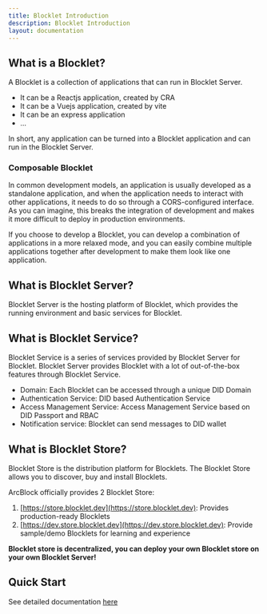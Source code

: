 ```yaml
---
title: Blocklet Introduction
description: Blocklet Introduction
layout: documentation
---
```


## What is a Blocklet?

A Blocklet is a collection of applications that can run in Blocklet Server.

- It can be a Reactjs application, created by CRA
- It can be a Vuejs application, created by vite
- It can be an express application
- ...

In short, any application can be turned into a Blocklet application and can run in the Blocklet Server.

### Composable Blocklet

In common development models, an application is usually developed as a standalone application, and when the application needs to interact with other applications, it needs to do so through a CORS-configured interface. As you can imagine, this breaks the integration of development and makes it more difficult to deploy in production environments.

If you choose to develop a Blocklet, you can develop a combination of applications in a more relaxed mode, and you can easily combine multiple applications together after development to make them look like one application.

## What is Blocklet Server?

Blocklet Server is the hosting platform of Blocklet, which provides the running environment and basic services for Blocklet.

## What is Blocklet Service?

Blocklet Service is a series of services provided by Blocklet Server for Blocklet. Blocklet Server provides Blocklet with a lot of out-of-the-box features through Blocklet Service.

- Domain: Each Blocklet can be accessed through a unique DID Domain
- Authentication Service: DID based Authentication Service
- Access Management Service: Access Management Service based on DID Passport and RBAC
- Notification service: Blocklet can send messages to DID wallet

## What is Blocklet Store?

Blocklet Store is the distribution platform for Blocklets. The Blocklet Store allows you to discover, buy and install Blocklets.

ArcBlock officially provides 2 Blocklet Store:

1. [https://store.blocklet.dev](https://store.blocklet.dev): Provides production-ready Blocklets
2. [https://dev.store.blocklet.dev](https://dev.store.blocklet.dev): Provide sample/demo Blocklets for learning and experience

**Blocklet store is decentralized, you can deploy your own Blocklet store on your own Blocklet Server!**

## Quick Start

See detailed documentation [here](/development/getting-started)
